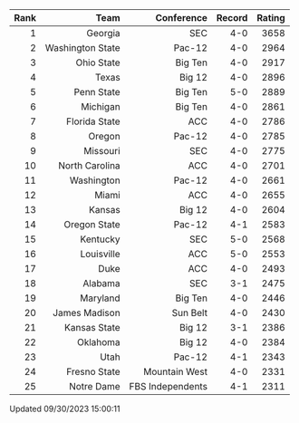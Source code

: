 | Rank  | Team                 | Conference           | Record   | Rating |
| ---:  | ---:                 | ---:                 | ---:     | ---:   |
| 1     | Georgia              | SEC                  | 4-0      | 3658   |
| 2     | Washington State     | Pac-12               | 4-0      | 2964   |
| 3     | Ohio State           | Big Ten              | 4-0      | 2917   |
| 4     | Texas                | Big 12               | 4-0      | 2896   |
| 5     | Penn State           | Big Ten              | 5-0      | 2889   |
| 6     | Michigan             | Big Ten              | 4-0      | 2861   |
| 7     | Florida State        | ACC                  | 4-0      | 2786   |
| 8     | Oregon               | Pac-12               | 4-0      | 2785   |
| 9     | Missouri             | SEC                  | 4-0      | 2775   |
| 10    | North Carolina       | ACC                  | 4-0      | 2701   |
| 11    | Washington           | Pac-12               | 4-0      | 2661   |
| 12    | Miami                | ACC                  | 4-0      | 2655   |
| 13    | Kansas               | Big 12               | 4-0      | 2604   |
| 14    | Oregon State         | Pac-12               | 4-1      | 2583   |
| 15    | Kentucky             | SEC                  | 5-0      | 2568   |
| 16    | Louisville           | ACC                  | 5-0      | 2553   |
| 17    | Duke                 | ACC                  | 4-0      | 2493   |
| 18    | Alabama              | SEC                  | 3-1      | 2475   |
| 19    | Maryland             | Big Ten              | 4-0      | 2446   |
| 20    | James Madison        | Sun Belt             | 4-0      | 2430   |
| 21    | Kansas State         | Big 12               | 3-1      | 2386   |
| 22    | Oklahoma             | Big 12               | 4-0      | 2384   |
| 23    | Utah                 | Pac-12               | 4-1      | 2343   |
| 24    | Fresno State         | Mountain West        | 4-0      | 2331   |
| 25    | Notre Dame           | FBS Independents     | 4-1      | 2311   |

Updated 09/30/2023 15:00:11
